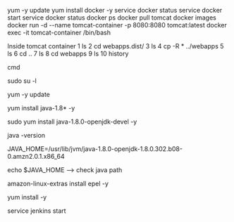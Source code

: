 yum -y update
yum install docker -y
service docker status
service docker start
service docker status
docker ps
docker pull tomcat
docker images
docker run -d --name tomcat-container -p 8080:8080 tomcat:latest
docker exec -it tomcat-container /bin/bash


Inside tomcat container 
    1  ls
    2  cd webapps.dist/
    3  ls
    4  cp -R * ../webapps
    5  ls
    6  cd ..
    7  ls
    8  cd webapps
    9  ls
   10  history
   
   
cmd

sudo su -l

yum -y update

yum install java-1.8* -y

sudo yum install java-1.8.0-openjdk-devel -y

java -version

JAVA_HOME=/usr/lib/jvm/java-1.8.0-openjdk-1.8.0.302.b08-0.amzn2.0.1.x86_64  

echo $JAVA_HOME --> check java path



amazon-linux-extras install epel -y

yum install -y

service jenkins start





